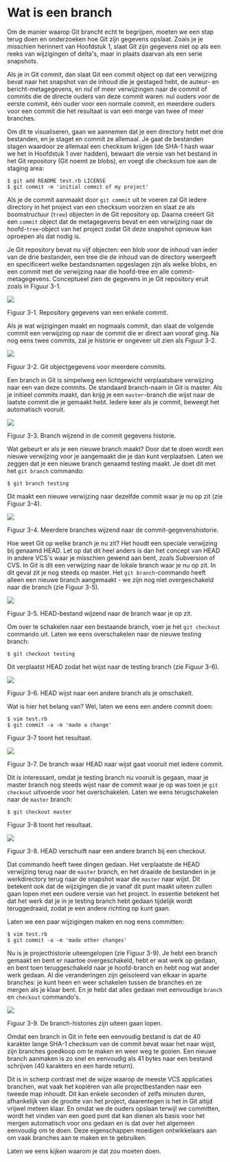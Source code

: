 # Wat is een branch

Om de manier waarop Git brancht echt te begrijpen, moeten we een stap terug doen en onderzoeken hoe Git zijn gegevens opslaat. Zoals je je misschien herinnert van Hoofdstuk 1, slaat Git zijn gegevens niet op als een reeks van wijzigingen of delta's, maar in plaats daarvan als een serie snapshots.

Als je in Git commit, dan slaat Git een commit object op dat een verwijzing bevat naar het snapshot van de inhoud die je gestaged hebt, de auteur- en bericht-metagegevens, en nul of meer verwijzingen naar de commit of commits die de directe ouders van deze commit waren: nul ouders voor de eerste commit, één ouder voor een normale commit, en meerdere ouders voor een commit die het resultaat is van een merge van twee of meer branches.

Om dit te visualiseren, gaan we aannemen dat je een directory hebt met drie bestanden, en je staget en commit ze allemaal. Je gaat de bestanden stagen waardoor ze allemaal een checksum krijgen (de SHA-1 hash waar we het in Hoofdstuk 1 over hadden), bewaart die versie van het bestand in het Git repository (Git noemt ze blobs), en voegt die checksum toe aan de staging area:

	$ git add README test.rb LICENSE
	$ git commit -m 'initial commit of my project'

Als je de commit aanmaakt door `git commit` uit te voeren zal Git iedere directory in het project van een checksum voorzien en slaat ze als boomstructuur (`tree`) objecten in de Git repository op. Daarna creëert Git een `commit` object dat de metagegevens bevat en een verwijzing naar de hoofd-`tree`-object van het project zodat Git deze snapshot opnieuw kan oproepen als dat nodig is.

Je Git repository bevat nu vijf objecten: een blob voor de inhoud van ieder van de drie bestanden, een tree die de inhoud van de directory weergeeft en specificeert welke bestandsnamen opgeslagen zijn als welke blobs, en een commit met de verwijzing naar die hoofd-tree en alle commit-metagegevens. Conceptueel zien de gegevens in je Git repository eruit zoals in Figuur 3-1.


![](http://git-scm.com/figures/18333fig0301-tn.png)

Figuur 3-1. Repository gegevens van een enkele commit.

Als je wat wijzigingen maakt en nogmaals commit, dan slaat de volgende commit een verwijzing op naar de commit die er direct aan vooraf ging. Na nog eens twee commits, zal je historie er ongeveer uit zien als Figuur 3-2.


![](http://git-scm.com/figures/18333fig0302-tn.png)

Figuur 3-2. Git objectgegevens voor meerdere commits.

Een branch in Git is simpelweg een lichtgewicht verplaatsbare verwijzing naar een van deze commits. De standaard branch-naam in Git is master. Als je initieel commits maakt, dan krijg je een `master`-branch die wijst naar de laatste commit die je gemaakt hebt. Iedere keer als je commit, beweegt het automatisch vooruit.


![](http://git-scm.com/figures/18333fig0303-tn.png)

Figuur 3-3. Branch wijzend in de commit gegevens historie.

Wat gebeurt er als je een nieuwe branch maakt? Door dat te doen wordt een nieuwe verwijzing voor je aangemaakt die je dan kunt verplaatsen. Laten we zeggen dat je een nieuwe branch genaamd testing maakt. Je doet dit met het `git branch` commando:

	$ git branch testing

Dit maakt een nieuwe verwijzing naar dezelfde commit waar je nu op zit (zie Figuur 3-4).


![](http://git-scm.com/figures/18333fig0304-tn.png)

Figuur 3-4. Meerdere branches wijzend naar de commit-gegevenshistorie.

Hoe weet Git op welke branch je nu zit? Het houdt een speciale verwijzing bij genaamd HEAD. Let op dat dit heel anders is dan het concept van HEAD in andere VCS's waar je misschien gewend aan bent, zoals Subversion of CVS. In Git is dit een verwijzing naar de lokale branch waar je nu op zit. In dit geval zit je nog steeds op master. Het `git branch`-commando heeft alleen een nieuwe branch aangemaakt - we zijn nog niet overgeschakeld naar die branch (zie Figuur 3-5).


![](http://git-scm.com/figures/18333fig0305-tn.png)

Figuur 3-5. HEAD-bestand wijzend naar de branch waar je op zit.

Om over te schakelen naar een bestaande branch, voer je het `git checkout` commando uit. Laten we eens overschakelen naar de nieuwe testing branch:

	$ git checkout testing

Dit verplaatst HEAD zodat het wijst naar de testing branch (zie Figuur 3-6).


![](http://git-scm.com/figures/18333fig0306-tn.png)

Figuur 3-6. HEAD wijst naar een andere branch als je omschakelt.

Wat is hier het belang van? Wel, laten we eens een andere commit doen:

	$ vim test.rb
	$ git commit -a -m 'made a change'

Figuur 3-7 toont het resultaat.


![](http://git-scm.com/figures/18333fig0307-tn.png)

Figuur 3-7. De branch waar HEAD naar wijst gaat vooruit met iedere commit.

Dit is interessant, omdat je testing branch nu vooruit is gegaan, maar je master branch nog steeds wijst naar de commit waar je op was toen je `git checkout` uitvoerde voor het overschakelen. Laten we eens terugschakelen naar de `master` branch:

	$ git checkout master

Figuur 3-8 toont het resultaat.


![](http://git-scm.com/figures/18333fig0308-tn.png)

Figuur 3-8. HEAD verschuift naar een andere branch bij een checkout.

Dat commando heeft twee dingen gedaan. Het verplaatste de HEAD verwijzing terug naar de `master` branch, en het draaide de bestanden in je werkdirectory terug naar de snapshot waar die `master` naar wijst. Dit betekent ook dat de wijzigingen die je vanaf dit punt maakt uiteen zullen gaan lopen met een oudere versie van het project. In essentie betekent het dat het werk dat je in je testing branch hebt gedaan tijdelijk wordt teruggedraaid, zodat je een andere richting op kunt gaan.

Laten we een paar wijzigingen maken en nog eens committen:

	$ vim test.rb
	$ git commit -a -m 'made other changes'

Nu is je projecthistorie uiteengelopen (zie Figuur 3-9). Je hebt een branch gemaakt en bent er naartoe overgeschakeld, hebt er wat werk op gedaan, en bent toen teruggeschakeld naar je hoofd-branch en hebt nog wat ander werk gedaan. Al die veranderingen zijn geïsoleerd van elkaar in aparte branches: je kunt heen en weer schakelen tussen de branches en ze mergen als je klaar bent. En je hebt dat alles gedaan met eenvoudige `branch` en `checkout` commando's.


![](http://git-scm.com/figures/18333fig0309-tn.png)

Figuur 3-9. De branch-histories zijn uiteen gaan lopen.

Omdat een branch in Git in feite een eenvoudig bestand is dat de 40 karakter lange SHA-1 checksum van de commit bevat waar het naar wijst, zijn branches goedkoop om te maken en weer weg te gooien. Een nieuwe branch aanmaken is zo snel en eenvoudig als 41 bytes naar een bestand schrijven (40 karakters en een harde return).

Dit is in scherp contrast met de wijze waarop de meeste VCS applicaties branchen, wat vaak het kopiëren van alle projectbestanden naar een tweede map inhoudt. Dit kan enkele seconden of zelfs minuten duren, afhankelijk van de grootte van het project, daarentegen is het in Git altijd vrijwel meteen klaar. En omdat we de ouders opslaan terwijl we committen, wordt het vinden van een goed punt dat kan dienen als basis voor het mergen automatisch voor ons gedaan en is dat over het algemeen eenvoudig om te doen. Deze eigenschappen moedigen ontwikkelaars aan om vaak branches aan te maken en te gebruiken.

Laten we eens kijken waarom je dat zou moeten doen.
